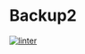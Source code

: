 # Backup2
[![linter](https://github.com/Alvin-Ding11/Backup2/workflows/linter/badge.svg)](https://github.com/marketplace/actions/super-linter)
